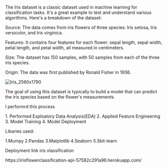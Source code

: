 The Iris dataset is a classic dataset used in machine learning for classification tasks. It's a great example to test and understand various algorithms. Here's a breakdown of the dataset:

<p>Source: The data comes from iris flowers of three species: Iris setosa, Iris versicolor, and Iris virginica.</p>
<p>Features: It contains four features for each flower: sepal length, sepal width, petal length, and petal width, all measured in centimeters.</p>
<p>Size: The dataset has 150 samples, with 50 samples from each of the three iris species.</p>
<p>Origin: The data was first published by Ronald Fisher in 1936.</p>

![Iris_2560x1790](https://github.com/Santhosh-RP/Iris-classificaation/assets/109569208/bb6d791d-58ad-436b-9071-cbfb40282425)


The goal of using this dataset is typically to build a model that can predict the iris species based on the flower's measurements. 

<p>I performrd this process</p>
<p>
1. Performed Exploatory Data Analysis(EDA)
2. Appiled Feature Engineering
3. Model Training
4. Model Deployment
</p>
<p>Libaries used:</p>
<p>
1.Mumpy 
2.Pandas
3.Matplotlib
4.Seaborn
5.Skit-learn
</p>
<p>Deployment link iris xlassification</p>
https://irisflowerclassification-api-57582c291a96.herokuapp.com/
